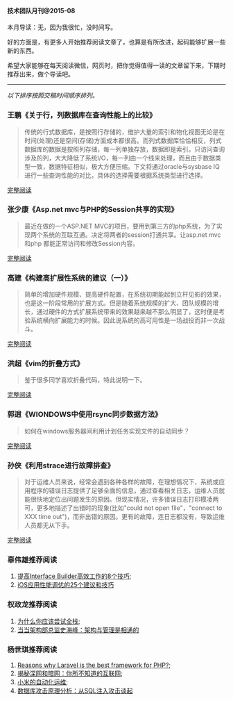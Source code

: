 #### 技术团队月刊@2015-08


本月导读：无，因为我很忙，没时间写。

好的方面是，有更多人开始推荐阅读文章了，也算是有所改进，起码能够扩展一些新的东西。

希望大家能够在每天阅读微信，网页时，把你觉得值得一读的文章留下来，下期时推荐出来，做个导读吧。


---

*以下排序按照交稿时间顺序排列。*

### 王鹏《关于行，列数据库在查询性能上的比较》

> 传统的行式数据库，是按照行存储的，维护大量的索引和物化视图无论是在时间(处理)还是空间(存储)方面成本都很高。而列式数据库恰恰相反，列式数据库的数据是按照列存储，每一列单独存放，数据即是索引。只访问查询涉及的列，大大降低了系统I/O，每一列由一个线来处理，而且由于数据类型一致，数据特征相似，极大方便压缩。下文将通过oracle与sysbase IQ进行一些查询性能的对比，具体的选择需要根据系统类型进行选择。


[完整阅读](http://note.youdao.com/share/?id=4a859bfbf9a6c5c27a92d61cc5e7fd05&type=note)


### 张少康《Asp.net mvc与PHP的Session共享的实现》

> 最近在做的一个ASP.NET MVC的项目，要用到第三方的php系统，为了实现两个系统的互联互通。决定将两者的session打通共享。让asp.net mvc 和php 都能正常访问和修改Session内容。

[完整阅读](http://www.cnblogs.com/xiaokangufo/p/3818058.html)



### 高建《构建高扩展性系统的建议（一）》

> 简单的增加硬件规模、提高硬件配置，在系统初期能起到立杆见影的效果，也是这一阶段常用的扩展方式。但是随着系统规模的扩大、团队规模的增长，通过硬件的方式扩展系统带来的效果越来越不那么明显了，这时便是考验系统横向扩展能力的时候。因此说系统的高可用性是一场战役而非一次战斗。


[完整阅读](http://note.youdao.com/share/?id=d8cfeb39574c21e36a1e3229656d61f7&type=note)

### 洪超《vim的折叠方式》

> 鉴于很多同学喜欢折叠代码，特此说明一下。

[完整阅读](https://github.com/TeddyHC/HDF-Monthly/wiki/vim%E7%9A%84%E6%8A%98%E5%8F%A0%E6%96%B9%E5%BC%8F)


### 郭逍《WIONDOWS中使用rsync同步数据方法》

> 如何在windows服务器间利用计划任务实现文件的自动同步？

[完整阅读](http://note.youdao.com/share/?id=328ab5d5ad26c2cf9fc7fa0ce4b1afe5&type=note)


### 孙侠《利用strace进行故障排查》

> 对于运维人员来说，经常会遇到各种各样的故障，在理想情况下，系统或应用程序的错误日志提供了足够全面的信息，通过查看相关日志，运维人员就能很快地定位出问题发生的原因。但现实情况，许多错误日志打印模凌两可，更多地描述了出错时的现象(比如"could not open file"，"connect to XXX time out")，而非出错的原因。更有的故障，连日志都没有，导致运维人员都无从下手。

[完整阅读](http://note.youdao.com/share/?id=f7abeaea04a94814e9cc3fd81b0ad750&type=note)


### 辜伟雄推荐阅读

1. [提高Interface Builder高效工作的8个技巧](http://beyondvincent.com/2014/03/19/2014-03-18-18-tips-for-working-effectively-with-interface-builder/);
2. [iOS应用性能调优的25个建议和技巧](http://blog.jobbole.com/37984/)


### 权政龙推荐阅读

1. [为什么你应该尝试全栈](http://blog.zhowkev.in/2015/08/12/wei-shi-yao-ni-ying-gai-chang-shi-quan-zhan/);
2. [当当架构部总监史海峰：架构与管理是相通的](http://www.infoq.com/cn/articles/dangdang-architecture-management?utm_campaign=infoq_content&utm_source=infoq&utm_medium=feed&utm_term=global)


### 杨世琪推荐阅读

1. [Reasons why Laravel is the best framework for PHP?](http://webuilddesign.com/reasons-why-laravel-is-the-best-framework-for-php/);
2. [揭秘深网和暗网：你所不知道的互联网](http://www.leiphone.com/news/201509/Nv5D22QEdIFVTHtP.html);
3. [小米的自动化运维]();
4. [数据库攻击原理分析：从SQL注入攻击谈起](http://www.d1net.com/security/news/367919.html)